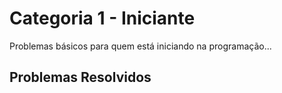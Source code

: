 # Categoria 1 - Iniciante
Problemas básicos para quem está iniciando na programação...

## Problemas Resolvidos

